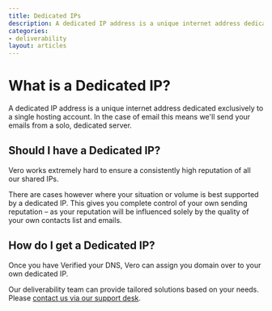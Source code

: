 ```yaml
---
title: Dedicated IPs
description: A dedicated IP address is a unique internet address dedicated exclusively to a single hosting account. In the case of email this means we'll send your emails from a solo, dedicated server.
categories:
- deliverability
layout: articles
---
```


# What is a Dedicated IP?

A dedicated IP address is a unique internet address dedicated exclusively to a single hosting account. In the case of email this means we'll send your emails from a solo, dedicated server.

## Should I have a Dedicated IP?

Vero works extremely hard to ensure a consistently high reputation of all our shared IPs.

There are cases however where your situation or volume is best supported by a dedicated IP. This gives you complete control of your own sending reputation – as your reputation will be influenced solely by the quality of your own contacts list and emails.

## How do I get a Dedicated IP?

Once you have Verified your DNS, Vero can assign you domain over to your own dedicated IP.

Our deliverability team can provide tailored solutions based on your needs. Please  [contact us via our support desk](mailto:support@getvero.com).